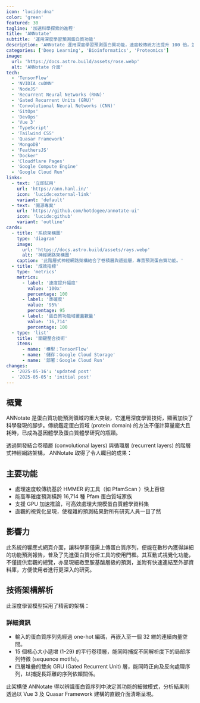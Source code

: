```yaml
---
icon: 'lucide:dna'
color: 'green'
featured: 30
tagline: '加速科學探索的進程'
title: 'ANNotate'
subtitle: '運用深度學習預測蛋白質功能'
description: 'ANNotate 運用深度學習預測蛋白質功能，速度較傳統方法提升 100 倍，並透過易於操作的網頁介面，讓複雜的蛋白質體學分析對所有研究人員觸手可及。此系統採用遞歸神經網路架構 (RNN)，能以前所未有的速度與精準度，辨識蛋白質序列中的特定模式。'
categories: ['Deep Learning', 'Bioinformatics', 'Proteomics']
image:
  url: 'https://docs.astro.build/assets/rose.webp'
  alt: 'ANNotate 介面'
tech:
  - 'TensorFlow'
  - 'NVIDIA cuDNN'
  - 'NodeJS'
  - 'Recurrent Neural Networks (RNN)'
  - 'Gated Recurrent Units (GRU)'
  - 'Convolutional Neural Networks (CNN)'
  - 'GitOps'
  - 'DevOps'
  - 'Vue 3'
  - 'TypeScript'
  - 'Tailwind CSS'
  - 'Quasar Framework'
  - 'MongoDB'
  - 'FeathersJS'
  - 'Docker'
  - 'Cloudflare Pages'
  - 'Google Compute Engine'
  - 'Google Cloud Run'
links:
  - text: '立即試用'
    url: 'https://ann.hanl.in/'
    icon: 'lucide:external-link'
    variant: 'default'
  - text: '開源專案'
    url: 'https://github.com/hotdogee/annotate-ui'
    icon: 'lucide:github'
    variant: 'outline'
cards:
  - title: '系統架構圖'
    type: 'diagram'
    image:
      url: 'https://docs.astro.build/assets/rays.webp'
      alt: '神經網路架構圖'
    caption: '此階層式神經網路架構結合了卷積層與遞迴層，專責預測蛋白質功能。'
  - title: '成效指標'
    type: 'metrics'
    metrics:
      - label: '速度提升幅度'
        value: '100x'
        percentage: 100
      - label: '準確度'
        value: '95%'
        percentage: 95
      - label: '蛋白質功能域覆蓋數量'
        value: '16,714'
        percentage: 100
  - type: 'list'
    title: '關鍵整合技術'
    items:
      - name: '模型：TensorFlow'
      - name: '儲存：Google Cloud Storage'
      - name: '部署：Google Cloud Run'
changes:
  - '2025-05-16': 'updated post'
  - '2025-05-05': 'initial post'
---
```


## 概覽

ANNotate 是蛋白質功能預測領域的重大突破，它運用深度學習技術，顯著加快了科學發現的腳步。傳統鑑定蛋白質域 (protein domain) 的方法不僅計算量龐大且耗時，已成為基因體學及蛋白質體學研究的瓶頸。

透過開發結合卷積層 (convolutional layers) 與循環層 (recurrent layers) 的階層式神經網路架構， ANNotate 取得了令人矚目的成果：

## 主要功能

- 處理速度較傳統基於 HMMER 的工具（如 PfamScan ）快上百倍
- 能高準確度預測橫跨 16,714 種 Pfam 蛋白質域家族
- 支援 GPU 加速推論，可高效處理大規模蛋白質體學資料集
- 直觀的視覺化呈現，使複雜的預測結果對所有研究人員一目了然

## 影響力

此系統的響應式網頁介面，讓科學家僅需上傳蛋白質序列，便能在數秒內獲得詳細的功能預測報告，普及了先進蛋白質分析工具的使用門檻。其互動式視覺化功能，不僅提供宏觀的總覽，亦呈現細緻至胺基酸層級的預測，並附有快速連結至外部資料庫，方便使用者進行更深入的研究。

## 技術架構解析

此深度學習模型採用了精密的架構：

### 詳細資訊

- 輸入的蛋白質序列先經過 one-hot 編碼，再嵌入至一個 32 維的連續向量空間。
- 15 個核心大小遞增 (1-29) 的平行卷積層，能同時捕捉不同解析度下的局部序列特徵 (sequence motifs)。
- 四層堆疊的雙向 GRU (Gated Recurrent Unit) 層，能同時正向及反向處理序列，以捕捉長距離的序列依賴關係。

此架構使 ANNotate 得以辨識蛋白質序列中決定其功能的細微模式，分析結果則透過以 Vue 3 及 Quasar Framework 建構的直觀介面清晰呈現。

